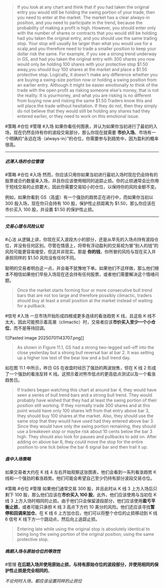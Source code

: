 >If you look at any chart and think that if you had taken the original entry you would still be holding the swing portion of your trade, then you need to enter at the market. The market has a clear always-in position, and you need to participate in the trend, because the probability of making a profit is high. However, you should enter only with the number of shares or contracts that you would still be holding had you taken the original entry, and you should use the same trailing stop. Your stop will usually be larger than what you would use for a scalp,and you therefore need to trade a smaller position to keep your dollar risk the same. For example, if you see a strong trend underway in GS, and had you taken the original entry with 300 shares you now would only be holding 100 shares with your protective stop $1.50 away,you should buy 100 shares at the market and place a $1.50 protective stop. Logically, it doesn't make any difference whether you are buying a swing-size portion now or holding a swing position from an earlier entry. Although it might be easier emotionally to think of the trade with the open profit as risking someone else's money, that is not the reality. It is yourmoney, and what you are risking is no different from buying now and risking the same $1.50.Traders know this and will place the trade without hesitation. If they do not, then they simply do not believe that they would still be holding any shares had they entered earlier, or they need to work on this emotional issue.

#策略 #仓位 #管理 #入场
如果你看任何图表，并认为如果你当初进行了最初的入场，现在仍然会持有你的波段交易部分，那么你现在就需要 **市价入场**。市场有一个明确的“永远在场（always-in）”的仓位，你需要参与到趋势中，因为盈利的概率很高。

---
##### 迟滞入场的仓位管理
#策略 #仓位  #入场
然而，你应该只用你如果当初进行最初入场时现在仍会持有的股票或合约数量来入场，并且你应该使用相同的追踪止损。你的止损通常会比你用于短线交易的止损要大，因此你需要交易较小的仓位，以保持你的风险金额不变。

例如，如果你看到 GS（高盛）有一个强劲的趋势正在进行中，而如果你当初以 300 股入场，现在你只会持有 100 股，保护性止损距离为 $1.50，那么你应该在市价买入 100 股，并设置 $1.50 的保护性止损。

---
##### 交易心理与风险认知
#心法
从逻辑上讲，你现在买入波段大小的部分，还是从早先的入场点持有波段仓位，并没有任何区别。尽管在情感上，将带有浮动盈利的交易视为冒“别人的钱”的风险可能更容易接受，但这并非现实。那是 **你的钱**，你所冒的风险与现在买入并承担同样的 $1.50 风险没有任何不同。

聪明的交易者明白这一点，并会毫不犹豫地下单。如果他们不这样做，那么他们根本不相信如果他们早些入场现在还会持有任何股票，或者他们需要解决这个情绪问题。

>Once the market starts forming four or more consecutive bull trend bars that are not too large and therefore possibly climactic, traders should buy at least a small position at the market instead of waiting for a pullback.

#信号 #入场 
一旦市场开始形成四根或更多连续的看涨趋势 K 线，且这些 K 线不太大，因此可能预示着高潮（climactic）时，交易者应该**市价买入至少一个小仓位**，而不是等待回调。

![[Pasted image 20250701143707.png]]

>As shown in Figure 11.1, GS had a strong two-legged sell-off into the close yesterday but a strong bull reversal bar at bar 2. It was setting up a higher low test of the bear low and a bull trend day.

如在图 11.1 中所示，昨日 GS 在收盘时经历了强劲的两波抛售，但在 K 线 2 形成了一个强劲的看涨反转 K 线。这预示着对熊市低点的更高低点测试以及一个看涨趋势日。

>If traders began watching this chart at around bar 4, they would have seen a series of bull trend bars and a strong bull trend. They would probably have wished that they had at least the swing portion of their position still working. If they normally trade 300 shares and at this point would have only 100 shares left from that entry above bar 3, they should buy 100 shares at the market. Also, they should use the same stop that they would have used had they entered above bar 3. Since they would have only the swing portion remaining, they should use a breakeven stop or maybe risk about 10 cents below the bar 3 high. They should also look for pauses and pullbacks to add on. After adding on above bar 6, they could move the stop for the entire position to one tick below the bar 6 signal bar and then trail it up.

##### 盘中入场策略

如果交易者大约在 K 线 4 左右开始观察这张图表，他们会看到一系列看涨趋势 K 线和一个强劲的看涨趋势。他们可能会希望自己至少仍持有部分波段交易仓位。

#策略 #仓位 #管理 
如果他们通常交易 300 股，并且此时从 K 线 3 上方入场后只剩下 100 股，那么他们应该在**市价买入 100 股**。此外，他们应该使用与当初在 K 线 3 上方入场时相同的止损。由于他们只会保留波段部分，他们应该使用**盈亏平衡止损**，或者可能只承担 K 线 3 高点下方约 10 美分的风险。他们还应该寻找**暂停和回调来加仓**。在 K 线 6 上方加仓后，他们可以将整个仓位的止损移动到 K 线 6 信号 K 线下方一个跳动点，然后向上追踪止损。

>Entering late while using the original stop is absolutely identical to being long the swing portion of the original position, using the same protective stop.

##### 晚期入场与原始仓位的等效性
#管理 
**在后期入场并使用原始止损，与持有原始仓位的波段部分，并使用相同的保护性止损是完全相同的**。

*不论何时入场，都应该设置同样的止损位*
